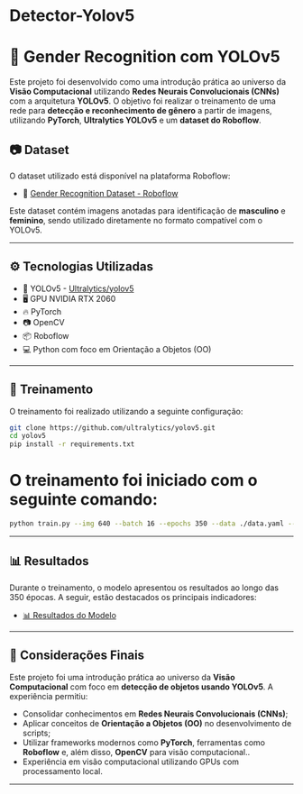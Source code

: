 # Detector-Yolov5

# 🧠 Gender Recognition com YOLOv5

Este projeto foi desenvolvido como uma introdução prática ao universo da **Visão Computacional** utilizando **Redes Neurais Convolucionais (CNNs)** com a arquitetura **YOLOv5**. O objetivo foi realizar o treinamento de uma rede para **detecção e reconhecimento de gênero** a partir de imagens, utilizando **PyTorch**, **Ultralytics YOLOv5** e um **dataset do Roboflow**.

## 📷 Dataset

O dataset utilizado está disponível na plataforma Roboflow:

- 🔗 [Gender Recognition Dataset - Roboflow](https://universe.roboflow.com/rehabcv/gender-recognition-ukake/dataset/4)

Este dataset contém imagens anotadas para identificação de **masculino** e **feminino**, sendo utilizado diretamente no formato compatível com o YOLOv5.

---

## ⚙️ Tecnologias Utilizadas

- 🧠 YOLOv5 - [Ultralytics/yolov5](https://github.com/ultralytics/yolov5)
- 🖥️ GPU NVIDIA RTX 2060
- 🔥 PyTorch
- 📷 OpenCV
- 📦 Roboflow
- 💻 Python com foco em Orientação a Objetos (OO)

---

## 🚀 Treinamento

O treinamento foi realizado utilizando a seguinte configuração:

```bash
git clone https://github.com/ultralytics/yolov5.git
cd yolov5
pip install -r requirements.txt
```

# O treinamento foi iniciado com o seguinte comando:
```bash 
python train.py --img 640 --batch 16 --epochs 350 --data ./data.yaml --cfg yolov5m.yaml --weights yolov5s.pt --name gender_yolo_model
```
---

## 📊 Resultados

Durante o treinamento, o modelo apresentou os resultados ao longo das 350 épocas. A seguir, estão destacados os principais indicadores:

- [📊 Resultados do Modelo](./resultados_metricas.md)


---

## 🧠 Considerações Finais

Este projeto foi uma introdução prática ao universo da **Visão Computacional** com foco em **detecção de objetos usando YOLOv5**. A experiência permitiu:

- Consolidar conhecimentos em **Redes Neurais Convolucionais (CNNs)**;
- Aplicar conceitos de **Orientação a Objetos (OO)** no desenvolvimento de scripts;
- Utilizar frameworks modernos como **PyTorch**, ferramentas como **Roboflow** e, além disso, **OpenCV** para visão computacional..
- Experiência em visão computacional utilizando GPUs com processamento local.

---
